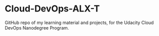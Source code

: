 # Cloud-DevOps-ALX-T
GitHub repo of my learning material and projects, for the Udacity Cloud DevOps Nanodegree Program.
